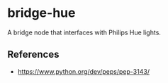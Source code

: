 # bridge-hue

A bridge node that interfaces with Philips Hue lights.

## References

* https://www.python.org/dev/peps/pep-3143/
